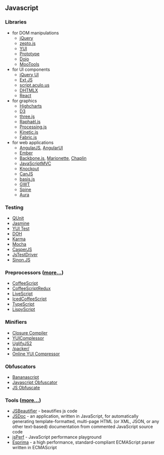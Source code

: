 ## Javascript

### Libraries

* for DOM manipulations
    * [jQuery](http://jquery.com/)
    * [zepto.js](http://zeptojs.com/)
    * [YUI](http://yuilibrary.com/)
    * [Prototype](http://prototypejs.org/)
    * [Dojo](http://dojotoolkit.org/)
    * [MooTools](http://mootools.net/)
* for UI components
    * [jQuery UI](http://jqueryui.com/)
    * [Ext JS](http://www.sencha.com/products/extjs)
    * [script.aculo.us](http://script.aculo.us/)
    * [DHTMLX](http://dhtmlx.com/)
    * [React](http://facebook.github.io/react/)
* for graphics
    * [Highcharts](http://www.highcharts.com/)
    * [D3](http://d3js.org/)
    * [three.js](http://threejs.org/)
    * [Raphaël.js](http://raphaeljs.com/)
    * [Processing.js](http://processingjs.org/)
    * [Kinetic.js](http://kineticjs.com/)
    * [Fabric.js](http://fabricjs.com/)
* for web applications
    * [AngularJS](http://angularjs.org/), [AngularUI](http://angular-ui.github.io/)
    * [Ember](http://emberjs.com/)
    * [Backbone.js](http://backbonejs.org/), [Marionette](http://marionettejs.com/), [Chaplin](http://chaplinjs.org/)
    * [JavaScriptMVC](http://www.javascriptmvc.com/)
    * [Knockout](http://knockoutjs.com/)
    * [CanJS](http://canjs.com/)
    * [basis.js](http://basisjs.com/)
    * [GWT](http://www.gwtproject.org/)
    * [Spine](http://spinejs.com/)
    * [Aura](https://github.com/aurajs/aura)

### Testing

* [QUnit](http://qunitjs.com/)
* [Jasmine](http://pivotal.github.io/jasmine/)
* [YUI Test](http://yuilibrary.com/yui/docs/test/)
* [DOH](http://dojotoolkit.org/reference-guide/1.8/util/doh.html)
* [Karma](http://karma-runner.github.io/0.8/index.html)
* [Mocha](http://visionmedia.github.io/mocha/)
* [CasperJS](http://casperjs.org/)
* [JsTestDriver](https://code.google.com/p/js-test-driver/)
* [Sinon.JS](http://sinonjs.org/)

### Preprocessors ([more...](https://github.com/jashkenas/coffee-script/wiki/List-of-languages-that-compile-to-JS))

* [CoffeeScript](http://coffeescript.org/)
* [CoffeeScriptRedux](https://github.com/michaelficarra/CoffeeScriptRedux)
* [LiveScript](http://gkz.github.io/LiveScript/)
* [IcedCoffeeScript](http://maxtaco.github.io/coffee-script/)
* [TypeScript](http://www.typescriptlang.org/)
* [LispyScript](http://lispyscript.com/)

### Minifiers

* [Closure Compiler](http://closure-compiler.appspot.com/home)
* [YUIComplessor](http://yui.github.io/yuicompressor/)
* [UglifyJS2](https://github.com/mishoo/UglifyJS2/)
* [/packer/](http://dean.edwards.name/packer/)
* [Online YUI Compressor](http://refresh-sf.com/yui/)

### Obfuscators

* [Bananascript](http://www.bananascript.com/)
* [Javascript Obfuscator](http://javascriptobfuscator.com/)
* [JS Obfuscate](http://www.jsobfuscate.com/)

### Tools ([more...](http://pineapple.io/resources/tagged/javascript?type=tools&sort=all_time))

* [JSBeautifier](http://jsbeautifier.org/) - beautifies js code
* [JSDoc](https://code.google.com/p/jsdoc-toolkit/) - an application, written in JavaScript, for automatically generating template-formatted, multi-page HTML (or XML, JSON, or any other text-based) documentation from commented JavaScript source code
* [jsPerf](http://jsperf.com/) - JavaScript performance playground
* [Esprima](http://esprima.org/) - a high performance, standard-compliant ECMAScript parser written in ECMAScript